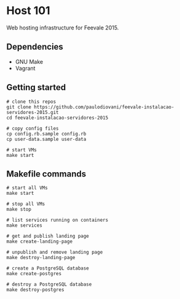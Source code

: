 # Host 101

Web hosting infrastructure for Feevale 2015.

## Dependencies

- GNU Make
- Vagrant

## Getting started

```console
# clone this repos
git clone https://github.com/paulodiovani/feevale-instalacao-servidores-2015.git
cd feevale-instalacao-servidores-2015

# copy config files
cp config.rb.sample config.rb
cp user-data.sample user-data

# start VMs
make start
```

## Makefile commands

```console
# start all VMs
make start

# stop all VMs
make stop

# list services running on containers
make services

# get and publish landing page
make create-landing-page

# unpublish and remove landing page
make destroy-landing-page

# create a PostgreSQL database
make create-postgres

# destroy a PostgreSQL database
make destroy-postgres
```

